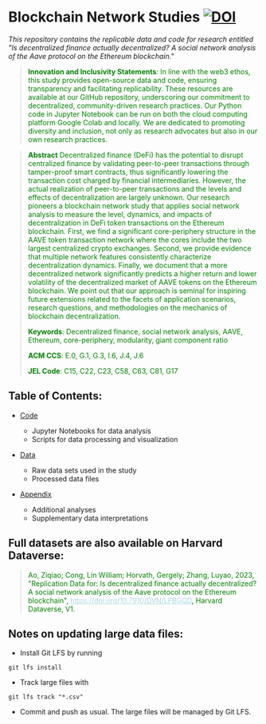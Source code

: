 # Blockchain Network Studies  [![DOI](https://zenodo.org/badge/503755689.svg)](https://zenodo.org/doi/10.5281/zenodo.8171943)

*This repository contains the replicable data and code for research entitled "Is decentralized finance actually decentralized? A social network analysis of the Aave protocol on the Ethereum blockchain."*

<blockquote style="color: green;">
   <strong>Innovation and Inclusivity Statements</strong>:
   In line with the web3 ethos, this study provides open-source data and code, ensuring transparency and facilitating replicability. These resources are available at our GitHub repository, underscoring our commitment to decentralized, community-driven research practices. Our Python code in Jupyter Notebook can be run on both the cloud computing platform Google Colab and locally. We are dedicated to promoting diversity and inclusion, not only as research advocates but also in our own research practices.</p>
</blockquote>

<blockquote style="color: green;">
   <strong>Abstract</strong>
   Decentralized finance (DeFi) has the potential to disrupt centralized finance by validating peer-to-peer transactions through tamper-proof smart contracts, thus significantly lowering the transaction cost charged by financial intermediaries. However, the actual realization of peer-to-peer transactions and the levels and effects of decentralization are largely unknown. Our research pioneers a blockchain network study that applies social network analysis to measure the level, dynamics, and impacts of decentralization in DeFi token transactions on the Ethereum blockchain. First, we find a significant core-periphery structure in the AAVE token transaction network where the cores include the two largest centralized crypto exchanges. Second, we provide evidence that multiple network features consistently characterize decentralization dynamics. Finally, we document that a more decentralized network significantly predicts a higher return and lower volatility of the decentralized market of AAVE tokens on the Ethereum blockchain. We point out that our approach is seminal for inspiring future extensions related to the facets of application scenarios, research questions, and methodologies on the mechanics of blockchain decentralization. 
   
  <strong>Keywords</strong>: Decentralized finance, social network analysis, AAVE, Ethereum, core-periphery, modularity, giant component ratio
  
  <strong>ACM CCS</strong>: E.0, G.1, G.3,  I.6, J.4, J.6
  
  <strong>JEL Code</strong>: C15, C22, C23, C58, C63, C81, G17
  
</blockquote>

## Table of Contents:

- [Code](https://github.com/Blockchain-Network-Studies/BNS/tree/main/Code)
    - Jupyter Notebooks for data analysis
    - Scripts for data processing and visualization
- [Data](https://github.com/Blockchain-Network-Studies/BNS/tree/main/Data)
    - Raw data sets used in the study
    - Processed data files
 
- [Appendix](https://github.com/Blockchain-Network-Studies/BNS/tree/main/Appendix)
    - Additional analyses
    - Supplementary data interpretations
 
## Full datasets are also available on Harvard Dataverse:

<blockquote style="color: green;">  
Ao, Ziqiao; Cong, Lin William; Horvath, Gergely; Zhang, Luyao, 2023, "Replication Data for: Is decentralized finance actually decentralized? A social network analysis of the Aave protocol on the Ethereum blockchain", <a href="https://doi.org/10.7910/DVN/LFBGQD" style="color:lightblue;">https://doi.org/10.7910/DVN/LFBGQD</a>, Harvard Dataverse, V1.
</blockquote>

## Notes on updating large data files:

- Install Git LFS by running
```
git lfs install
```
- Track large files with 

```
git lfs track "*.csv"
```
- Commit and push as usual. The large files will be managed by Git LFS.
